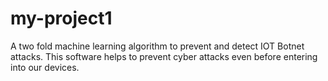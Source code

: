 # my-project1
A two fold machine learning algorithm to prevent and detect IOT Botnet attacks. This software helps to prevent cyber attacks even before entering into our devices.

